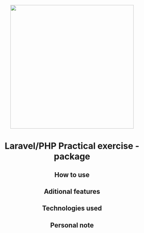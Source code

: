<p align="center"><a href="https://laravel.com" target="_blank"><img src="https://raw.githubusercontent.com/laravel/art/master/logo-lockup/5%20SVG/2%20CMYK/1%20Full%20Color/laravel-logolockup-cmyk-red.svg" width="400"></a></p>

<div align="center">
  <h1>Laravel/PHP Practical exercise - package</h1>
<h2>How to use</h2>
<h2>Aditional features</h2>
<h2>Technologies used</h2>
<h2>Personal note</h2>
</div>
